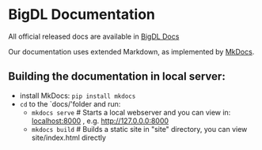 # BigDL Documentation

All official released docs are available in [BigDL Docs](https://bigdl-project.github.io/)


Our documentation uses extended Markdown, as implemented by [MkDocs](http://mkdocs.org).

## Building the documentation in local server:

- install MkDocs: `pip install mkdocs`
- `cd` to the `docs/'folder and run:
    - `mkdocs serve`    # Starts a local webserver and you can view in:  [localhost:8000](localhost:8000) , e.g. http://127.0.0.0:8000
    - `mkdocs build`    # Builds a static site in "site" directory, you can view site/index.html directly
